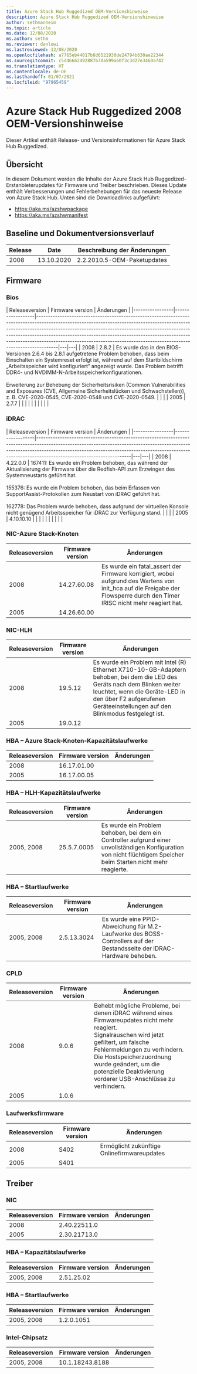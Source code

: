 ```yaml
---
title: Azure Stack Hub Ruggedized OEM-Versionshinweise
description: Azure Stack Hub Ruggedized OEM-Versionshinweise
author: sethmanheim
ms.topic: article
ms.date: 12/08/2020
ms.author: sethm
ms.reviewer: danlewi
ms.lastreviewed: 12/08/2020
ms.openlocfilehash: a7765eb44017b8d6521930de24794b630ae22344
ms.sourcegitcommit: c5d46662492887b70a599a60f3c3d27e3460a742
ms.translationtype: HT
ms.contentlocale: de-DE
ms.lasthandoff: 01/07/2021
ms.locfileid: "97965459"
---
```

# <a name="azure-stack-hub-ruggedized-2008-oem-release-notes"></a>Azure Stack Hub Ruggedized 2008 OEM-Versionshinweise

Dieser Artikel enthält Release- und Versionsinformationen für Azure Stack Hub Ruggedized.

## <a name="overview"></a>Übersicht

In diesem Dokument werden die Inhalte der Azure Stack Hub Ruggedized-Erstanbieterupdates für Firmware und Treiber beschrieben. Dieses Update enthält Verbesserungen und Fehlerbehebungen für das neueste Release von Azure Stack Hub. Unten sind die Downloadlinks aufgeführt:

* https://aka.ms/azshwpackage
* https://aka.ms/azshwmanifest

## <a name="baseline-and-document-history"></a>Baseline und Dokumentversionsverlauf

| Release | Date       | Beschreibung der Änderungen         |
|---------|------------|--------------------------------|
| 2008    | 13.10.2020 | 2.2.2010.5-OEM-Paketupdates |

## <a name="firmware"></a>Firmware

### <a name="bios"></a>Bios

| Releaseversion | Firmware version | Änderungen |
|-----------------|------------------|---------------------------------------------------------------------------------------------------------------------------------------------------------------------------------------------------------------------------------------------------------------------------------------------------------------------------------------------------------------------------------------------------------------|---|---|
| 2008            | 2.8.2            | Es wurde das in den BIOS-Versionen 2.6.4 bis 2.8.1 aufgetretene Problem behoben, dass beim Einschalten ein Systemreset erfolgt ist, während auf dem Startbildschirm „Arbeitsspeicher wird konfiguriert“ angezeigt wurde. Das Problem betrifft DDR4- und NVDIMM-N-Arbeitsspeicherkonfigurationen.<br><br>Erweiterung zur Behebung der Sicherheitsrisiken (Common Vulnerabilities and Exposures (CVE, Allgemeine Sicherheitslücken und Schwachstellen)), z. B. CVE-2020-0545, CVE-2020-0548 und CVE-2020-0549. |   |   |
| 2005            | 2.7.7            |                                                                                                                                                                                                                                                                                                                                                                                                               |   |   |
|                 |                  |                                                                                                                                                                                                                                                                                                                                                                                                               |   |   |

### <a name="idrac"></a>iDRAC

| Releaseversion | Firmware version | Änderungen |
|-----------------|------------------|----------------------------------------------------------------------------------------------------------------------------------------------------------------------------------------------------------------------------------------------------------------------------------|---|---|
| 2008            | 4.22.0.0         | 167411: Es wurde ein Problem behoben, das während der Aktualisierung der Firmware über die Redfish-API zum Erzwingen des Systemneustarts geführt hat.<br><br>155376: Es wurde ein Problem behoben, das beim Erfassen von SupportAssist-Protokollen zum Neustart von iDRAC geführt hat.<br><br>162778: Das Problem wurde behoben, dass aufgrund der virtuellen Konsole nicht genügend Arbeitsspeicher für iDRAC zur Verfügung stand. |   |   |
| 2005            | 4.10.10.10       |                                                                                                                                                                                                                                                                                  |   |   |
|                 |                  |                                                                                                                                                                                                                                                                                  |   |   |

### <a name="nic-azure-stack-nodes"></a>NIC-Azure Stack-Knoten

| Releaseversion    | Firmware version    | Änderungen                                                                                                          |
|--------------------|---------------------|------------------------------------------------------------------------------------------------------------------|
|     2008           |     14.27.60.08     | Es wurde ein fatal_assert der Firmware korrigiert, wobei aufgrund des Wartens von init_hca auf die Freigabe der Flowsperre durch den Timer IRISC nicht mehr reagiert hat. |
|     2005           |     14.26.60.00     |                                                                                                                  |

### <a name="nic-hlh"></a>NIC-HLH

| Releaseversion    | Firmware version    | Änderungen                                                                                                                                                                   |
|--------------------|---------------------|---------------------------------------------------------------------------------------------------------------------------------------------------------------------------|
|     2008           |     19.5.12         | Es wurde ein Problem mit Intel (R) Ethernet X710-10-GB-Adaptern behoben, bei dem die LED des Geräts nach dem Blinken weiter leuchtet, wenn die Geräte-LED in den über F2 aufgerufenen Geräteeinstellungen auf den Blinkmodus festgelegt ist. |
|     2005           |     19.0.12         |                                                                                                                                                                           |

### <a name="hba-azure-stack-node-capacity-drives"></a>HBA – Azure Stack-Knoten-Kapazitätslaufwerke

| Releaseversion    | Firmware version    | Änderungen    |
|--------------------|---------------------|------------|
|     2008           |     16.17.01.00     |            |
|     2005           |     16.17.00.05     |            |

### <a name="hba-hlh-capacity-drives"></a>HBA – HLH-Kapazitätslaufwerke

|     Releaseversion |     Firmware version |     Änderungen                                                                                           |
|---------------------|----------------------|-------------------------------------------------------------------------------------------------------|
| 2005, 2008          | 25.5.7.0005          | Es wurde ein Problem behoben, bei dem ein Controller aufgrund einer unvollständigen Konfiguration von nicht flüchtigem Speicher beim Starten nicht mehr reagierte. |

### <a name="hba---boot-drives"></a>HBA – Startlaufwerke

| Releaseversion | Firmware version | Änderungen                                                                                   |
|-----------------|------------------|-------------------------------------------------------------------------------------------|
| 2005, 2008      | 2.5.13.3024      | Es wurde eine PPID-Abweichung für M.2-Laufwerke des BOSS-Controllers auf der Bestandsseite der iDRAC-Hardware behoben. |

### <a name="cpld"></a>CPLD

| Releaseversion | Firmware version | Änderungen                                                                                                                                                                                                |
|-----------------|------------------|--------------------------------------------------------------------------------------------------------------------------------------------------------------------------------------------------------|
|     2008        |     9.0.6        | Behebt mögliche Probleme, bei denen iDRAC während eines Firmwareupdates nicht mehr reagiert.<br> Signalrauschen wird jetzt gefiltert, um falsche Fehlermeldungen zu verhindern.<br> Die Hostspeicherzuordnung wurde geändert, um die potenzielle Deaktivierung vorderer USB-Anschlüsse zu verhindern. |
|     2005        |     1.0.6        |                                                                                                                                                                                                        |

### <a name="drive-fw"></a>Laufwerksfirmware

| Releaseversion | Firmware version | Änderungen                                |
|-----------------|------------------|----------------------------------------|
| 2008            | S402             | Ermöglicht zukünftige Onlinefirmwareupdates |
| 2005            | S401             |                                        |

## <a name="drivers"></a>Treiber

### <a name="nic"></a>NIC

| Releaseversion | Firmware version | Änderungen                                |
|-----------------|------------------|----------------------------------------|
| 2008            | 2.40.22511.0    |  |
| 2005            | 2.30.21713.0 |                                        |

### <a name="hba---capacity-drives"></a>HBA – Kapazitätslaufwerke

| Releaseversion | Firmware version | Änderungen |
|-----------------|------------------|---------|
|  2005, 2008   |  2.51.25.02  |         |

### <a name="hba---boot-drives"></a>HBA – Startlaufwerke

| Releaseversion | Firmware version | Änderungen |
|-----------------|------------------|---------|
|  2005, 2008   |  1.2.0.1051 |         |

### <a name="intel-chipset"></a>Intel-Chipsatz

| Releaseversion | Firmware version | Änderungen |
|-----------------|------------------|---------|
|  2005, 2008   | 10.1.18243.8188 |         |

